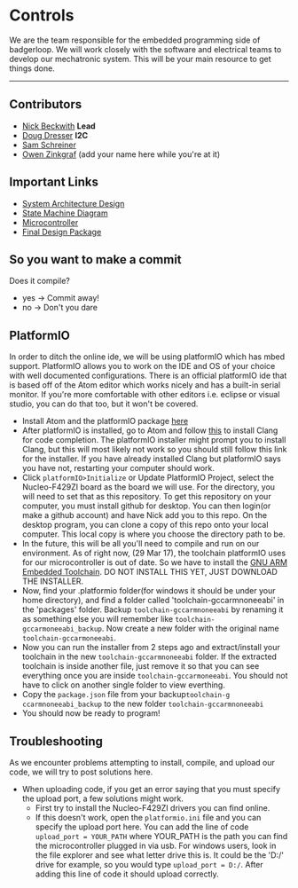 # Controls
We are the team responsible for the embedded programming side of badgerloop. We will work closely with the software and electrical teams to develop our mechatronic system. This will be your main resource to get things done.
<hr>



## Contributors
* [Nick Beckwith](mailto:nbeckwith2@wisc.edu) **Lead**
* [Doug Dresser](mailto:dwdresser@wisc.edu) **I2C**
* [Sam Schreiner](mailto:sschreiner@wisc.edu)
* [Owen Zinkgraf](mailto:ozinkgraf@wisc.edu)
(add your name here while you're at it)

## Important Links
* [System Architecture Design](https://drive.google.com/file/d/0B3JYQFEVstJTN0VSdUcyTlg0RlE/view?usp=sharing)
* [State Machine Diagram](https://drive.google.com/file/d/0B3JYQFEVstJTa3dqOElqY2ttcGc/view?usp=sharing)
* [Microcontroller](https://developer.mbed.org/platforms/ST-Nucleo-F429ZI/)
* [Final Design Package](https://docs.google.com/presentation/d/19tKkz2pZJ3SqOj3gx-DnCM2pNxR-0_Wi3x4bgSyD5tw/edit?usp=sharing)
<!---
# Code Example
-->

## So you want to make a commit
Does it compile?  
* yes -> Commit away!  
* no  -> Don't you dare  

## PlatformIO
In order to ditch the online ide, we will be using platformIO which has mbed support. PlatformIO allows you to work on the IDE and OS of your choice with well documented configurations. There is an official platformIO ide that is based off of the Atom editor which works nicely and has a built-in serial monitor. If you're more comfortable with other editors i.e. eclipse or visual studio, you can do that too, but it won't be covered.
* Install Atom and the platformIO package [here](http://platformio.org/platformio-ide)
* After platformIO is installed, go to Atom and follow [this](http://docs.platformio.org/en/latest/ide/atom.html#quick-start) to install Clang for code completion. The platformIO installer might prompt you to install Clang, but this will most likely not work so you should still follow this link for the installer. If you have already installed Clang but platformIO says you have not, restarting your computer should work.
* Click `platformIO>Initialize` or Update PlatformIO Project, select the Nucleo-F429ZI board as the board we will use. For the directory, you will need to set that as this repository. To get this repository on your computer, you must install github for desktop. You can then login(or make a github account) and have Nick add you to this repo. On the desktop program, you can clone a copy of this repo onto your local computer. This local copy is where you choose the directory path to be.
* In the future, this will be all you'll need to compile and run on our environment. As of right now, (29 Mar 17), the toolchain platformIO uses for our microcontroller is out of date. So we have to install the [GNU ARM Embedded Toolchain](https://launchpad.net/gcc-arm-embedded/+download). DO NOT INSTALL THIS YET, JUST DOWNLOAD THE INSTALLER.
* Now, find your .platformio folder(for windows it should be under your home directory), and find a folder called 'toolchain-gccarmnoneeabi' in the 'packages' folder. Backup `toolchain-gccarmnoneeabi` by renaming it as something else you will remember like `toolchain-gccarmoneeabi_backup`.  Now create a new folder with the original name `toolchain-gccarmoneeabi`.
* Now you can run the installer from 2 steps ago and extract/install your toolchain in the new `toolchain-gccarmnoneeabi` folder. If the extracted toolchain is inside another file, just remove it so that you can see everything once you are inside `toolchain-gccarmoneeabi`. You should not have to click on another single folder to view everthing.
* Copy the `package.json` file from  your backup`toolchain-g ccarmnoneeabi_backup` to the new folder `toolchain-gccarmnoneeabi`
* You should now be ready to program!

## Troubleshooting
As we encounter problems attempting to install, compile, and upload our code, we will try to post solutions here.
* When uploading code, if you get an error saying that you must specify the upload port, a few solutions might work.
  * First try to install the Nucleo-F429ZI drivers you can find online.
  * If this doesn't work, open the `platformio.ini` file and you can specify the upload port here. You can add the line of code `upload_port = YOUR_PATH` where YOUR_PATH is the path you can find the microcontroller plugged in via usb. For windows users, look in the file explorer and see what letter drive this is. It could be the 'D:/' drive for example, so you would type `upload_port = D:/`. After adding this line of code it should upload correctly.
